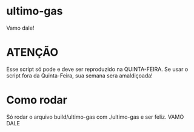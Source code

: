 # ultimo-gas
Vamo dale!

# ATENÇÃO
Esse script só pode e deve ser reproduzido na QUINTA-FEIRA. Se usar o script fora da Quinta-Feira, sua semana sera amaldiçoada! 

# Como rodar
Só rodar o arquivo build/ultimo-gas com ./ultimo-gas e ser feliz. VAMO DALE
